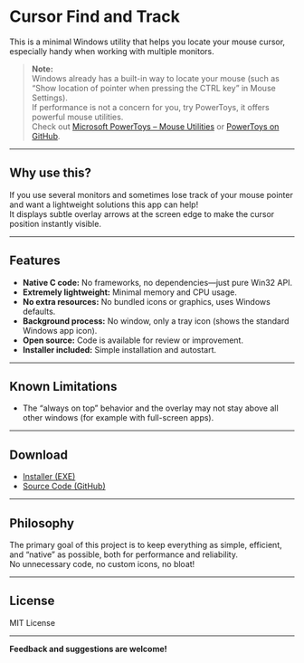 # Cursor Find and Track

This is a minimal Windows utility that helps you locate your mouse cursor, especially handy when working with multiple monitors.


> **Note:**  
> Windows already has a built-in way to locate your mouse (such as “Show location of pointer when pressing the CTRL key” in Mouse Settings).  
> If performance is not a concern for you, try PowerToys, it offers powerful mouse utilities.  
> Check out [Microsoft PowerToys – Mouse Utilities](https://docs.microsoft.com/powertoys/mouse-utilities) or [PowerToys on GitHub](https://github.com/microsoft/PowerToys).

---

## Why use this?

If you use several monitors and sometimes lose track of your mouse pointer and want a lightweight solutions this app can help!  
It displays subtle overlay arrows at the screen edge to make the cursor position instantly visible.

---

## Features

- **Native C code:** No frameworks, no dependencies—just pure Win32 API.
- **Extremely lightweight:** Minimal memory and CPU usage.
- **No extra resources:** No bundled icons or graphics, uses Windows defaults.
- **Background process:** No window, only a tray icon (shows the standard Windows app icon).
- **Open source:** Code is available for review or improvement.
- **Installer included:** Simple installation and autostart.

---

## Known Limitations

- The “always on top” behavior and the overlay may not stay above all other windows (for example with full-screen apps). 
---

## Download

- [Installer (EXE)](https://github.com/inspiringsource/Cursor-track-find/releases/download/v1.0.0/Cursor.Track.and.find-Setup.exe)
- [Source Code (GitHub)](https://github.com/inspiringsource/Cursor-track-find/archive/refs/tags/v1.0.0.zip)

---

## Philosophy

The primary goal of this project is to keep everything as simple, efficient, and “native” as possible, both for performance and reliability.  
No unnecessary code, no custom icons, no bloat!

---

## License

MIT License

---

**Feedback and suggestions are welcome!**
